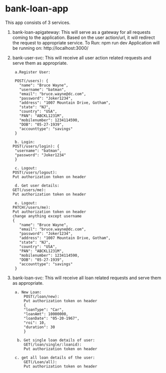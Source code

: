 # bank-loan-app
This app consists of 3 services.

1. bank-loan-apigateway: This will serve as a gateway for all requests coming to the application. Based on the user action/url, it will redirect the request to appropriate service.
To Run: npm run dev
Application will be running on: http://localhost:3000/

2. bank-user-svc: This will receive all user action related requests and serve them as appropriate.

        a.Register User:
        
        POST(/users): {
          "name": "Bruce Wayne",
          "username": "batman",
          "email": "bruce.wayne@dc.com",
          "password": "Joker1234",
          "address": "1007 Mountain Drive, Gotham",
          "state": "NJ",
          "country": "USA",
          "PAN": "ABCKL1231M",
          "mobilenumber": 1234114590,
          "DOB": "05-27-1939",
          "accounttype": "savings"
        }
      
        b. Login:
       POST(/users/login): {
        "username": "batman",
        "password": "Joker1234"
        }
    
        c. Logout:
       POST(/users/logout): 
       Put authorization token on header
       
        d. Get user details:
       GET(/users/me): 
       Put authorization token on header
       
        e. Logout:
       PATCH(/users/me): 
       Put authorization token on header
       change anything except username
       {
          "name": "Bruce Wayne",
          "email": "bruce.wayne@dc.com",
          "password": "Joker1234",
          "address": "1007 Mountain Drive, Gotham",
          "state": "NJ",
          "country": "USA",
          "PAN": "ABCKL1231M",
          "mobilenumber": 1234114590,
          "DOB": "05-27-1939",
          "accounttype": "savings"
        }
   

3. bank-loan-svc: This will receive all loan related requests and serve them as appropriate.

        a. New Loan:
            POST(/loan/new):
            Put authorization token on header
            {
            "loanType": "Car",
            "loanAmt": 10000000,
            "loanDate": "05-20-1967",
            "roi": 10,
            "duration": 30
            }
            
         b. Get single loan details of user:
            GET(/loan/single/:loanid):
            Put authorization token on header
            
        c. get all loan details of the user:
            GET(/Loan/all):
            Put authorization token on header
    

